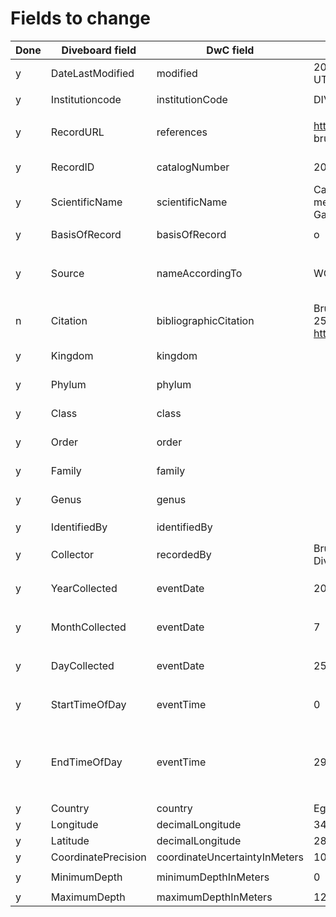 # Fields to change

Done | Diveboard field | DwC field | Old value | New value | Remarks
--- | --- | --- | --- | --- | ---
y | DateLastModified | modified | 2012-12-05 17:29:50 UTC | 2012-12-05T17:29:50Z
y | Institutioncode | institutionCode | DIVEBOARD | Diveboard | `fixed value`
y | RecordURL | references | http://www.diveboard.com/ bruno.lestrade/DPaanH | `idem` | Ideally an occurrence URL
y | RecordID | catalogNumber | 20745099 | `idem` | Should be unique
y | ScientificName | scientificName | Carcharhinus melanopterus (Quoy and Gaimard, 1824) | `idem` | From EOL
y | BasisOfRecord | basisOfRecord | o | HumanObservation | `fixed value`
y | Source | nameAccordingTo | WORMS | EOL, WORMS | How does EOL provide this value?
n | Citation | bibliographicCitation | Bruno Lestrade 2005-07-25 through Diveboard : http://www.diveboard.com | `?` | To be discussed
y | Kingdom | kingdom | | `?` | If provided by EOL
y | Phylum | phylum | | `?` | If provided by EOL
y | Class | class | | `?` | If provided by EOL
y | Order | order | | `?` | If provided by EOL
y | Family | family | | `?` | If provided by EOL
y | Genus | genus | | `?` | If provided by EOL
y | IdentifiedBy | identifiedBy | | Bruno Lestrade | Identical to `recordedBy`
y | Collector | recordedBy | Bruno Lestrade - Diveboard | Bruno Lestrade | 
y | YearCollected | eventDate | 2005 | 2005-07-25 | Merge data into `eventDate`
y | MonthCollected | eventDate | 7 | 2005-07-25 | Merge data into `eventDate`
y | DayCollected | eventDate | 25 | 2005-07-25 | Merge data into `eventDate`
y | StartTimeOfDay | eventTime | 0 | 14:03:02Z | Merge data into `eventTime`
y | EndTimeOfDay | eventTime | 29/60 | 14:03:02Z | Merge data into `eventTime` with `/` if duration is provided
y | Country | country | Egypt | `idem` | 
y | Longitude | decimalLongitude | 34.513 | `idem` |
y | Latitude | decimalLongitude | 28.501 | `idem` |
y | CoordinatePrecision | coordinateUncertaintyInMeters | 100 | `idem` |
y | MinimumDepth | minimumDepthInMeters | 0 | `idem` | `fixed value`
y | MaximumDepth | maximumDepthInMeters | 12.0 | `idem` |
